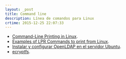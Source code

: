 ```yaml
---
layout: _post
title: Command line
description: Línea de comandos para Linux
crtime: 2015-12-25 22:07:33
---
```


* [Command-Line Printing in Linux](http://www.eecs.utk.edu/resources/it/kb/printing/linux-command-line).
* [Examples of LPR Commands to print from Linux](http://atrium.math.wisc.edu/computing/node/385).
* [Instalar y configurar OpenLDAP en el servidor Ubuntu](http://somebooks.es/?p=3445).
* [ecryptfs](http://ecryptfs.org/).
